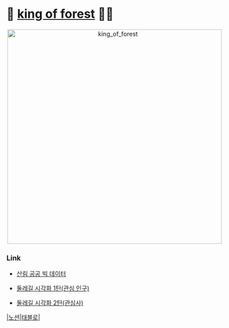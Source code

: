 # 🌳 [king of forest](https://m05.notion.site/c39d6d5a337d48fb8d884d4e2455d135?pvs=4) 🏴‍☠️


<p align="center">
  <img src="https://github.com/M-05/king_of_forest/assets/103846429/c073cfe5-8819-4ad0-9087-449ee254803e" alt="king_of_forest" width="500">
</p>

### Link
- [산림 공공 빅 데이터](https://www.all-con.co.kr/view/contest/497333)

- [둘레길 시각화 1탄(관심 인구)](https://public.tableau.com/app/profile/.30915398/viz/_16885728624180/Story1)  
- [둘레길 시각화 2탄(관심사)](https://public.tableau.com/app/profile/.30915398/viz/_16886440701850/Dashboard1?publish=yes)


|[노션](https://m05.notion.site/King-of-Forest-c39d6d5a337d48fb8d884d4e2455d135?pvs=4)|[태블로](https://public.tableau.com/app/profile/.30915398)|
